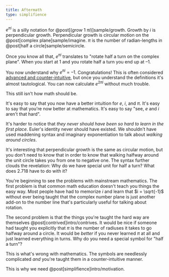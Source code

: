 ```yaml
---
title: Aftermath
type: simplifience
---
```


$e^{\pi i}$ is a silly notation for @post[$(grow\ 1\ \pi i)$]sample/growth. Growth by $i$ is perpendicular growth. Perpendicular growth is circular motion on the @post[complex plane]sample/imagine. $\pi$ is the number of radian-lengths in @post[half a circle]sample/semicircle.

Once you know all that, $e^{\pi i}$ translates to "rotate half a turn on the complex plane". When you start at $1$ and you rotate half a turn you end up at $\text{--}1$.

You now understand why $e^{\pi i} = \text{--}1$. Congratulations! This is often considered [advanced and counter-intuitive](http://xkcd.com/179/), but once you understand the definitions it's almost tautological. You can now calculate $e^{2\pi i}$ without much trouble.

This still isn't how math should be.

It's easy to say that you now have a better intuition for $e$, $i$, and $\pi$. It's easy to say that you're now better at mathematics. It's easy to say "see, $e$ and $i$ aren't that hard".

It's harder to notice that *they never should have been so hard to learn in the first place*. Euler's identity never should have existed. We shouldn't have used maddening syntax and imaginary exponentiation to talk about *walking around circles*.

It's interesting that perpendicular growth is the same as circular motion, but you don't need to know that in order to know that walking halfway around the unit circle takes you from one to negative one. The syntax further clouds the revelation: Why do we have special unit for half a turn? What does $2.718$ have to do with it?

You're beginning to see the problems with mainstream mathematics. The first problem is that common math education doesn't teach you things the easy way. Most people have had to memorize $i$ and learn that $i = \sqrt{-1}$ without ever being taught that the complex number plane is just another add-on to the number line that's particularly useful for talking about rotation.

The second problem is that the things you're taught the hard way are themselves @post[contrived]intro/contrives. It would be nice if someone had taught you explicitly that $\pi$ is the number of radiuses it takes to go halfway around a circle. It would be *better* if you never learned $\pi$ at all and just learned everything in turns. Why do you need a special symbol for "half a turn"?

This is what's wrong with mathematics. The symbols are needlessly complicated *and* you're taught them in a counter-intuitive manner.

This is why we need @post[simplifience]intro/motivation.
